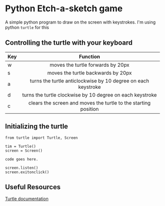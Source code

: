 # Python Etch-a-sketch game

A simple python program to draw on the screen with keystrokes. I'm using python `turtle` for this


## Controlling the turtle with your keyboard

| Key  | Function |
| ------------- |:-------------:|
| w      | moves the turtle forwards by 20px     |
| s      | moves the turtle backwards by 20px     |
| a      | turns the turtle anticlockwise by 10 degree on each keystroke|
| d      | turns the turtle clockwise by 10 degree on each keystroke|
| c      | clears the screen and moves the turtle to the starting position|

## Initializing the turtle

```
from turtle import Turtle, Screen

tim = Turtle()
screen = Screen()
 
code goes here.

screen.listen()
screen.exitonclick()
```

## Useful Resources
[Turtle documentation](https://docs.python.org/3/library/turtle.html)